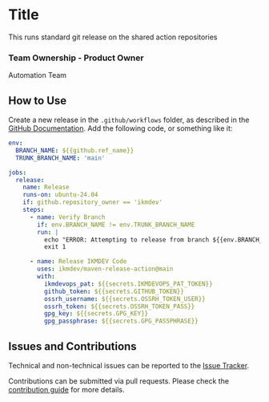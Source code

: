 # Title

This runs standard git release on the shared action repositories

### Team Ownership - Product Owner

Automation Team

## How to Use

Create a new release in the `.github/workflows` folder, as described in the 
[GitHub Documentation](https://docs.github.com/en/actions/writing-workflows/quickstart).  Add the following code, 
or something like it:

```yaml
env:
  BRANCH_NAME: ${{github.ref_name}}
  TRUNK_BRANCH_NAME: 'main'

jobs:
  release:
    name: Release
    runs-on: ubuntu-24.04
    if: github.repository_owner == 'ikmdev'
    steps:
      - name: Verify Branch
        if: env.BRANCH_NAME != env.TRUNK_BRANCH_NAME
        run: |
          echo "ERROR: Attempting to release from branch ${{env.BRANCH_NAME}}. Release from ${{env.TRUNK_BRANCH_NAME}} branch only"
          exit 1

      - name: Release IKMDEV Code
        uses: ikmdev/maven-release-action@main
        with:
          ikmdevops_pat: ${{secrets.IKMDEVOPS_PAT_TOKEN}}
          github_token: ${{secrets.GITHUB_TOKEN}}
          ossrh_username: ${{secrets.OSSRH_TOKEN_USER}}
          ossrh_token: ${{secrets.OSSRH_TOKEN_PASS}}
          gpg_key: ${{secrets.GPG_KEY}}
          gpg_passphrase: ${{secrets.GPG_PASSPHRASE}}
```

## Issues and Contributions
Technical and non-technical issues can be reported to the [Issue Tracker](https://github.com/ikmdev/maven-release-action/issues).

Contributions can be submitted via pull requests. Please check the [contribution guide](doc/how-to-contribute.md) for more details.